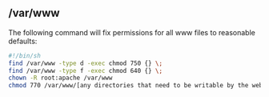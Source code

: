 ## /var/www

The following command will fix permissions for all www files to reasonable defaults:

```sh
#!/bin/sh
find /var/www -type d -exec chmod 750 {} \;
find /var/www -type f -exec chmod 640 {} \;
chown -R root:apache /var/www
chmod 770 /var/www/[any directories that need to be writable by the web application]
```
